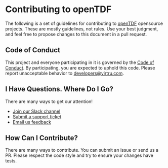 # Contributing to openTDF

The following is a set of guidelines for contributing to [openTDF](https://opentdf.io/) opensource projects. These are mostly guidelines, not rules. Use your best judgment, and feel free to propose changes to this document in a pull request.

## Code of Conduct

This project and everyone participating in it is governed by the [Code of Conduct](CODE_OF_CONDUCT.md). By participating, you are expected to uphold this code. Please report unacceptable behavior to [developers@virtru.com][email-developers].

## I Have Questions. Where Do I Go?

There are many ways to get our attention!

* [Join our Slack channel][slack]
* [Submit a support ticket][support-ticket]
* [Email us feedback][email-developers]

[slack]: https://docs.google.com/forms/d/e/1FAIpQLSfCx5tSl9hGQSZ-H-ZIzNw6uWIPN3_HSpMtYssKQ9jytj9yQQ/viewform
[support-ticket]: https://support.virtru.com/hc/en-us/requests/new?ticket_form_id=360001419954
[email-developers]: mailto:developers@virtru.com

## How Can I Contribute?

There are many ways to contribute. You can submit an issue or send us a PR. 
Please respect the code style and try to ensure your changes have tests.

